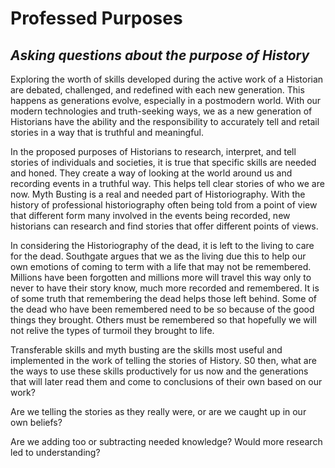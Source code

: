 # Professed Purposes
## _Asking questions about the purpose of History_



Exploring the worth of skills developed during the active work of a Historian are debated, challenged, and redefined with each new generation. This happens as generations evolve, especially in a postmodern world. With our modern technologies and truth-seeking ways, we as a new generation of Historians have the ability and the responsibility to accurately tell and retail stories in a way that is truthful and meaningful.

In the proposed purposes of Historians to research, interpret, and tell stories of individuals and societies, it is true that specific skills are needed and honed. They create a way of looking at the world around us and recording events in a truthful way. This helps tell clear stories of who we are now. Myth Busting is a real and needed part of Historiography. With the history of professional historiography often being told from a point of view that different form many involved in the events being recorded, new historians can research and find stories that offer different points of views. 

In considering the Historiography of the dead, it is left to the living to care for the dead. Southgate argues that we as the living due this to help our own emotions of coming to term with a life that may not be remembered. Millions have been forgotten and millions more will travel this way only to never to have their story know, much more recorded and remembered. It is of some truth that remembering the dead helps those left behind. Some of the dead who have been remembered need to be so because of the good things they brought. Others must be remembered so that hopefully we will not relive the types of turmoil they brought to life. 


Transferable skills and myth busting are the skills most useful and implemented in the work of telling the stories of History. S0 then, what are the ways to use these skills productively for us now and the generations that will later read them and come to conclusions of their own based on our work?


Are we telling the stories as they really were, or are we caught up in our own beliefs? 

Are we adding too or subtracting needed knowledge? Would more research led to understanding? 




